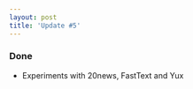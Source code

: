 ```yaml
---
layout: post
title: 'Update #5'
---
```

### Done
  * Experiments with 20news, FastText and Yux 
  
<iframe class="slideshow-iframe" src="{{ site.baseurl }}/slides/my-pics1.html"
style="width:100%" style="height:100%" frameborder="0" scrolling="no" onload="resizeIframe(this)></iframe>
Test image slideshow


